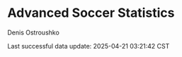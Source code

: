 # Advanced Soccer Statistics
Denis Ostroushko

<!-- gfm -->

Last successful data update: 2025-04-21 03:21:42 CST
